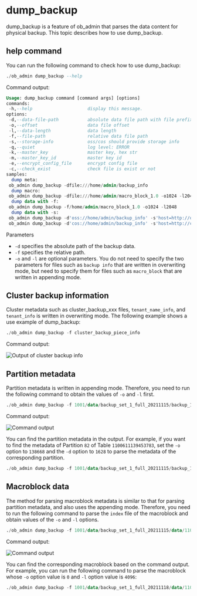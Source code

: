 # dump_backup

dump_backup is a feature of ob_admin that parses the data content for physical backup. This topic describes how to use dump_backup.

## help command

You can run the following command to check how to use dump_backup:

```SQL
./ob_admin dump_backup --help
```

Command output:

```SQL
Usage: dump_backup command [command args] [options]
commands:
 -h,--help                     display this message.
options:
 -d,--data-file-path           absolute data file path with file prefix
 -o,--offset                   data file offset
 -l,--data-length              data length
 -f,--file-path                relative data file path
 -s,--storage-info             oss/cos should provide storage info
 -q,--quiet                    log level: ERROR
 -k,--master_key               master key, hex str
 -m,--master_key_id            master key id
 -e,--encrypt_config_file      encrypt config file
 -c,--check_exist              check file is exist or not
samples:
  dump meta:
 ob_admin dump_backup -dfile:///home/admin/backup_info
  dump macro:
 ob_admin dump_backup -dfile:///home/admin/macro_block_1.0 -o1024 -l2048
  dump data with -f:
 ob_admin dump_backup -f/home/admin/macro_block_1.0 -o1024 -l2048
  dump data with -s:
 ob_admin dump_backup -d'oss://home/admin/backup_info' -s'host=http://oss-cn-hangzhou-zmf.aliyuncs.com&access_id=111&access_key=222'
 ob_admin dump_backup -d'cos://home/admin/backup_info' -s'host=http://cos.ap-nanjing.myqcloud.com&access_id=111&access_key=222&appid=333'
```

Parameters

* `-d` specifies the absolute path of the backup data.
* `-f` specifies the relative path.
* `-o` and `-l` are optional parameters. You do not need to specify the two parameters for files such as `backup info` that are written in overwriting mode, but need to specify them for files such as `macro_block` that are written in appending mode.

## Cluster backup information

Cluster metadata such as cluster_backup_xxx files, `tenant_name_info`, and `tenant_info` is written in overwriting mode. The following example shows a use example of dump_backup:

```SQL
./ob_admin dump_backup -f cluster_backup_piece_info
```

Command output:

![Output of cluster backup info](https://help-static-aliyun-doc.aliyuncs.com/assets/img/zh-CN/0897238361/p360970.png)

## Partition metadata

Partition metadata is written in appending mode. Therefore, you need to run the following command to obtain the values of `-o` and `-l` first.

```SQL
./ob_admin dump_backup -f 1001/data/backup_set_1_full_20211115/backup_1/meta_index_file
```

Command output:

![Command output](https://help-static-aliyun-doc.aliyuncs.com/assets/img/zh-CN/0897238361/p354901.png)

You can find the partition metadata in the output. For example, if you want to find the metadata of Partition `82` of Table `1100611139453783`, set the `-o` option to `138668` and the `-d` option to `1628` to parse the metadata of the corresponding partition.

```SQL
./ob_admin dump_backup -f 1001/data/backup_set_1_full_20211115/backup_1/meta_file_0 -o 138668 -l 1628
```

## Macroblock data

The method for parsing macroblock metadata is similar to that for parsing partition metadata, and also uses the appending mode. Therefore, you need to run the following command to parse the `index` file of the macroblock and obtain values of the `-o` and `-l` options.

```SQL
./ob_admin dump_backup -f 1001/data/backup_set_1_full_20211115/data/1100611139453778/0/major_data/macro_block_index_1
```

Command output:

![Command output](https://help-static-aliyun-doc.aliyuncs.com/assets/img/zh-CN/0897238361/p355219.png)

You can find the corresponding macroblock based on the command output. For example, you can run the following command to parse the macroblock whose `-o` option value is `0` and `-l` option value is `4096`:

```SQL
./ob_admin dump_backup -f 1001/data/backup_set_1_full_20211118/data/1100611139453785/0/major_data/macro_block_1.0 -o0 -l4096
```
